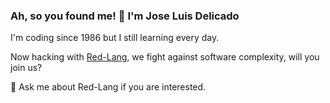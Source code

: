### Ah, so you found me! 🍻 I'm Jose Luis Delicado
I'm coding since 1986 but I still learning every day.

Now hacking with [Red-Lang](https://www.red-lang.org/p/download.html),
we fight against software complexity, will you join us?

💬 Ask me about Red-Lang if you are interested.
